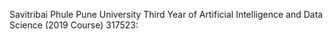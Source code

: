Savitribai Phule Pune University
Third Year of Artificial Intelligence and Data Science (2019 Course) 317523: 

